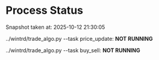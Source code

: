 # Process Status

Snapshot taken at: 2025-10-12 21:30:05

../wintrd/trade_algo.py --task price_update: **NOT RUNNING**

../wintrd/trade_algo.py --task buy_sell: **NOT RUNNING**

